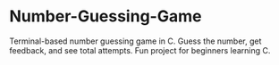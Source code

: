 # Number-Guessing-Game
Terminal-based number guessing game in C. Guess the number, get feedback, and see total attempts. Fun project for beginners learning C.
